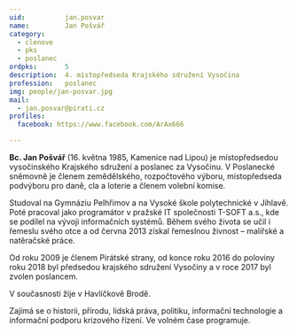 ```yaml
---
uid:          jan.posvar
name:         Jan Pošvář  	
category:
  - clenove
  - pks
  - poslanec
ordpks:       5
description:  4. místopředseda Krajského sdružení Vysočina
profession:   poslanec
img: people/jan-posvar.jpg 
mail:
  - jan.posvar@pirati.cz
profiles:
  facebook: https://www.facebook.com/ArAx666  

---
```


**Bc. Jan Pošvář** (16. května 1985, Kamenice nad Lipou) je místopředsedou vysočinského Krajského sdružení a poslanec za Vysočinu. V Poslanecké sněmovně je členem zemědělského, rozpočtového výboru, místopředseda podvýboru pro daně, cla a loterie a členem volební komise.

Studoval na Gymnáziu Pelhřimov a na Vysoké škole polytechnické v Jihlavě. Poté pracoval jako programátor v pražské IT společnosti T-SOFT a.s., kde se podílel na vývoji informačních systémů. Během svého života se učil i řemeslu svého otce a od června 2013 získal řemeslnou živnost – malířské a natěračské práce.

Od roku 2009 je členem Pirátské strany, od konce roku 2016 do poloviny roku 2018 byl předsedou krajského sdružení Vysočiny a v roce 2017 byl zvolen poslancem.

V současnosti žije v Havlíčkově Brodě.

Zajímá se o historii, přírodu, lidská práva, politiku, informační technologie a informační podporu krizového řízení. Ve volném čase programuje. 
